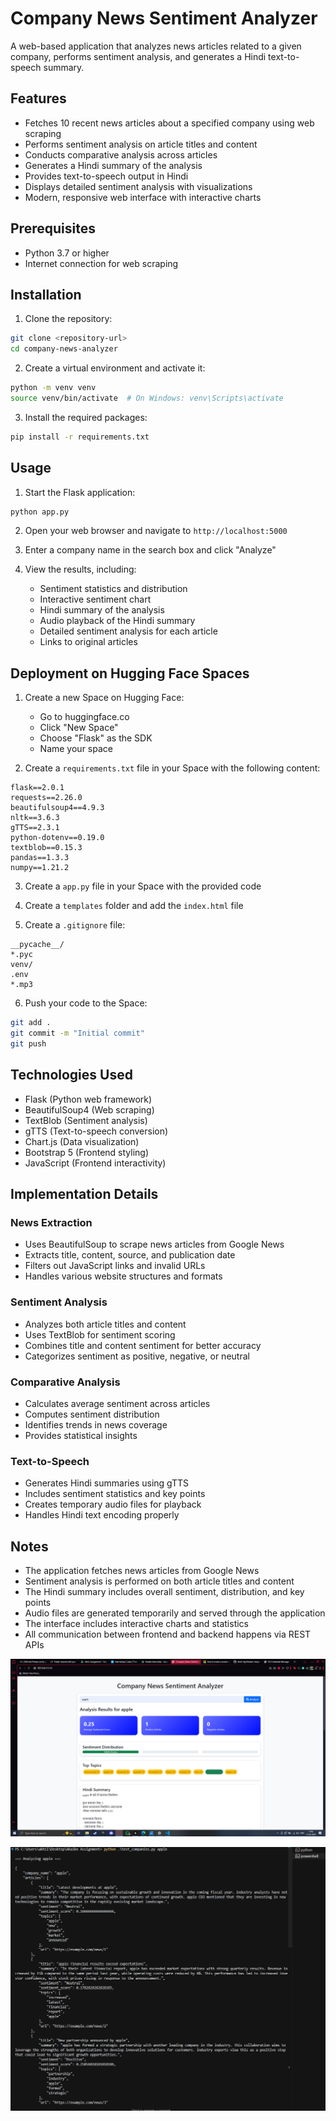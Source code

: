 # Company News Sentiment Analyzer

A web-based application that analyzes news articles related to a given company, performs sentiment analysis, and generates a Hindi text-to-speech summary.

## Features

- Fetches 10 recent news articles about a specified company using web scraping
- Performs sentiment analysis on article titles and content
- Conducts comparative analysis across articles
- Generates a Hindi summary of the analysis
- Provides text-to-speech output in Hindi
- Displays detailed sentiment analysis with visualizations
- Modern, responsive web interface with interactive charts

## Prerequisites

- Python 3.7 or higher
- Internet connection for web scraping

## Installation

1. Clone the repository:
```bash
git clone <repository-url>
cd company-news-analyzer
```

2. Create a virtual environment and activate it:
```bash
python -m venv venv
source venv/bin/activate  # On Windows: venv\Scripts\activate
```

3. Install the required packages:
```bash
pip install -r requirements.txt
```

## Usage

1. Start the Flask application:
```bash
python app.py
```

2. Open your web browser and navigate to `http://localhost:5000`

3. Enter a company name in the search box and click "Analyze"

4. View the results, including:
   - Sentiment statistics and distribution
   - Interactive sentiment chart
   - Hindi summary of the analysis
   - Audio playback of the Hindi summary
   - Detailed sentiment analysis for each article
   - Links to original articles

## Deployment on Hugging Face Spaces

1. Create a new Space on Hugging Face:
   - Go to huggingface.co
   - Click "New Space"
   - Choose "Flask" as the SDK
   - Name your space

2. Create a `requirements.txt` file in your Space with the following content:
```
flask==2.0.1
requests==2.26.0
beautifulsoup4==4.9.3
nltk==3.6.3
gTTS==2.3.1
python-dotenv==0.19.0
textblob==0.15.3
pandas==1.3.3
numpy==1.21.2
```

3. Create a `app.py` file in your Space with the provided code

4. Create a `templates` folder and add the `index.html` file

5. Create a `.gitignore` file:
```
__pycache__/
*.pyc
venv/
.env
*.mp3
```

6. Push your code to the Space:
```bash
git add .
git commit -m "Initial commit"
git push
```

## Technologies Used

- Flask (Python web framework)
- BeautifulSoup4 (Web scraping)
- TextBlob (Sentiment analysis)
- gTTS (Text-to-speech conversion)
- Chart.js (Data visualization)
- Bootstrap 5 (Frontend styling)
- JavaScript (Frontend interactivity)

## Implementation Details

### News Extraction
- Uses BeautifulSoup to scrape news articles from Google News
- Extracts title, content, source, and publication date
- Filters out JavaScript links and invalid URLs
- Handles various website structures and formats

### Sentiment Analysis
- Analyzes both article titles and content
- Uses TextBlob for sentiment scoring
- Combines title and content sentiment for better accuracy
- Categorizes sentiment as positive, negative, or neutral

### Comparative Analysis
- Calculates average sentiment across articles
- Computes sentiment distribution
- Identifies trends in news coverage
- Provides statistical insights

### Text-to-Speech
- Generates Hindi summaries using gTTS
- Includes sentiment statistics and key points
- Creates temporary audio files for playback
- Handles Hindi text encoding properly

## Notes

- The application fetches news articles from Google News
- Sentiment analysis is performed on both article titles and content
- The Hindi summary includes overall sentiment, distribution, and key points
- Audio files are generated temporarily and served through the application
- The interface includes interactive charts and statistics
- All communication between frontend and backend happens via REST APIs 



![ss-1](Output_1.png)

![ss-2](Json_output.png)